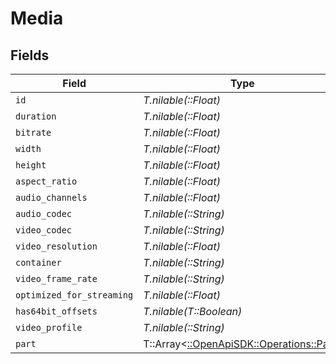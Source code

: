 # Media


## Fields

| Field                                                                       | Type                                                                        | Required                                                                    | Description                                                                 | Example                                                                     |
| --------------------------------------------------------------------------- | --------------------------------------------------------------------------- | --------------------------------------------------------------------------- | --------------------------------------------------------------------------- | --------------------------------------------------------------------------- |
| `id`                                                                        | *T.nilable(::Float)*                                                        | :heavy_minus_sign:                                                          | N/A                                                                         | 120345                                                                      |
| `duration`                                                                  | *T.nilable(::Float)*                                                        | :heavy_minus_sign:                                                          | N/A                                                                         | 7474422                                                                     |
| `bitrate`                                                                   | *T.nilable(::Float)*                                                        | :heavy_minus_sign:                                                          | N/A                                                                         | 3623                                                                        |
| `width`                                                                     | *T.nilable(::Float)*                                                        | :heavy_minus_sign:                                                          | N/A                                                                         | 1920                                                                        |
| `height`                                                                    | *T.nilable(::Float)*                                                        | :heavy_minus_sign:                                                          | N/A                                                                         | 804                                                                         |
| `aspect_ratio`                                                              | *T.nilable(::Float)*                                                        | :heavy_minus_sign:                                                          | N/A                                                                         | 2.35                                                                        |
| `audio_channels`                                                            | *T.nilable(::Float)*                                                        | :heavy_minus_sign:                                                          | N/A                                                                         | 6                                                                           |
| `audio_codec`                                                               | *T.nilable(::String)*                                                       | :heavy_minus_sign:                                                          | N/A                                                                         | ac3                                                                         |
| `video_codec`                                                               | *T.nilable(::String)*                                                       | :heavy_minus_sign:                                                          | N/A                                                                         | h264                                                                        |
| `video_resolution`                                                          | *T.nilable(::Float)*                                                        | :heavy_minus_sign:                                                          | N/A                                                                         | 1080                                                                        |
| `container`                                                                 | *T.nilable(::String)*                                                       | :heavy_minus_sign:                                                          | N/A                                                                         | mp4                                                                         |
| `video_frame_rate`                                                          | *T.nilable(::String)*                                                       | :heavy_minus_sign:                                                          | N/A                                                                         | 24p                                                                         |
| `optimized_for_streaming`                                                   | *T.nilable(::Float)*                                                        | :heavy_minus_sign:                                                          | N/A                                                                         | 0                                                                           |
| `has64bit_offsets`                                                          | *T.nilable(T::Boolean)*                                                     | :heavy_minus_sign:                                                          | N/A                                                                         |                                                                             |
| `video_profile`                                                             | *T.nilable(::String)*                                                       | :heavy_minus_sign:                                                          | N/A                                                                         | high                                                                        |
| `part`                                                                      | T::Array<[::OpenApiSDK::Operations::Part](../../models/operations/part.md)> | :heavy_minus_sign:                                                          | N/A                                                                         |                                                                             |